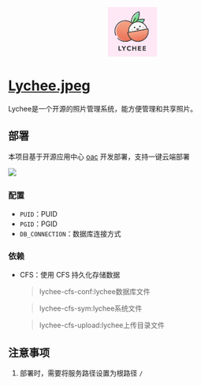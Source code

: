 <p align="center">
  <img height="100px" src="./lychee.jpeg" />
</p>

# [Lychee.jpeg](https://github.com/electerious/Lychee)

Lychee是一个开源的照片管理系统，能方便管理和共享照片。

## 部署

本项目基于开源应用中心 [oac](https://app.cloud.tencent.com/) 开发部署，支持一键云端部署


[![](https://main.qcloudimg.com/raw/67f5a389f1ac6f3b4d04c7256438e44f.svg)](https://console.cloud.tencent.com/tcb/env/index?action=CreateAndDeployCloudBaseProject&appUrl=https%3A%2F%2Fgithub.com%2FTencent-Cloud-Plugins%2FTencentCloudBase-Lychee&branch=master)

### 配置

- `PUID`：PUID
- `PGID`：PGID
- `DB_CONNECTION`：数据库连接方式


### 依赖

- CFS：使用 CFS 持久化存储数据

    > lychee-cfs-conf:lychee数据库文件

    > lychee-cfs-sym:lychee系统文件
                                                           
    > lychee-cfs-upload:lychee上传目录文件

## 注意事项

1. 部署时，需要将服务路径设置为根路径 `/`
